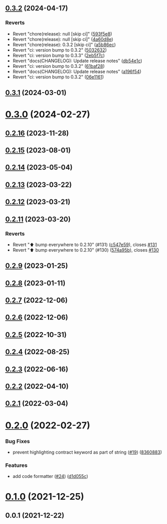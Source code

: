 ## [0.3.2](https://github.com/FuelLabs/sway-vscode-plugin/compare/0.3.1...0.3.2) (2024-04-17)


### Reverts

* Revert "chore(release): null [skip ci]" ([593f5e8](https://github.com/FuelLabs/sway-vscode-plugin/commit/593f5e882c8d86bde65f0585e38661d57e228f0d))
* Revert "chore(release): null [skip ci]" ([4a60d8e](https://github.com/FuelLabs/sway-vscode-plugin/commit/4a60d8e87e3ebb60ab72893b99d3641e6b8930ae))
* Revert "chore(release): 0.3.2 [skip ci]" ([a5b86ec](https://github.com/FuelLabs/sway-vscode-plugin/commit/a5b86ec2777c6f3b0dd73760c8603847a4a0d90b))
* Revert "ci: version bump to 0.3.2" ([5032632](https://github.com/FuelLabs/sway-vscode-plugin/commit/50326328bf004a315e6059a15997d0eeee6bf88f))
* Revert "ci: version bump to 0.3.3" ([2eb5f7c](https://github.com/FuelLabs/sway-vscode-plugin/commit/2eb5f7ca1e7a7e573965dde547e7aaa135b1d584))
* Revert "docs(CHANGELOG): Update release notes" ([db54e1c](https://github.com/FuelLabs/sway-vscode-plugin/commit/db54e1c0fb19c030153f470067cf8902e11dd46d))
* Revert "ci: version bump to 0.3.2" ([61baf28](https://github.com/FuelLabs/sway-vscode-plugin/commit/61baf285b6ee9f16716d2b614dcd3b1495703817))
* Revert "docs(CHANGELOG): Update release notes" ([a196f54](https://github.com/FuelLabs/sway-vscode-plugin/commit/a196f5451a08965eb1d4f637374a618bccf5f065))
* Revert "ci: version bump to 0.3.2" ([06e1161](https://github.com/FuelLabs/sway-vscode-plugin/commit/06e11612a1effd412c23169e56b8df9b7665d12d))



## [0.3.1](https://github.com/FuelLabs/sway-vscode-plugin/compare/0.3.0...0.3.1) (2024-03-01)



# [0.3.0](https://github.com/FuelLabs/sway-vscode-plugin/compare/0.2.16...0.3.0) (2024-02-27)



## [0.2.16](https://github.com/FuelLabs/sway-vscode-plugin/compare/0.2.15...0.2.16) (2023-11-28)



## [0.2.15](https://github.com/FuelLabs/sway-vscode-plugin/compare/0.2.14...0.2.15) (2023-08-01)



## [0.2.14](https://github.com/FuelLabs/sway-vscode-plugin/compare/0.2.13...0.2.14) (2023-05-04)



## [0.2.13](https://github.com/FuelLabs/sway-vscode-plugin/compare/0.2.12...0.2.13) (2023-03-22)



## [0.2.12](https://github.com/FuelLabs/sway-vscode-plugin/compare/0.2.11...0.2.12) (2023-03-21)



## [0.2.11](https://github.com/FuelLabs/sway-vscode-plugin/compare/0.2.9...0.2.11) (2023-03-20)


### Reverts

* Revert "⬆️ bump everywhere to 0.2.10" (#131) ([c547e59](https://github.com/FuelLabs/sway-vscode-plugin/commit/c547e590417d4c44fc7f206071adeb5daa9bf456)), closes [#131](https://github.com/FuelLabs/sway-vscode-plugin/issues/131)
* Revert "⬆️ bump everywhere to 0.2.10" (#130) ([574a95b](https://github.com/FuelLabs/sway-vscode-plugin/commit/574a95b61f89e43289583347e35237a2f7fbc603)), closes [#130](https://github.com/FuelLabs/sway-vscode-plugin/issues/130)



## [0.2.9](https://github.com/FuelLabs/sway-vscode-plugin/compare/0.2.8...0.2.9) (2023-01-25)



## [0.2.8](https://github.com/FuelLabs/sway-vscode-plugin/compare/0.2.7...0.2.8) (2023-01-11)



## [0.2.7](https://github.com/FuelLabs/sway-vscode-plugin/compare/0.2.6...0.2.7) (2022-12-06)



## [0.2.6](https://github.com/FuelLabs/sway-vscode-plugin/compare/0.2.5...0.2.6) (2022-12-06)



## [0.2.5](https://github.com/FuelLabs/sway-vscode-plugin/compare/0.2.4...0.2.5) (2022-10-31)



## [0.2.4](https://github.com/FuelLabs/sway-vscode-plugin/compare/0.2.3...0.2.4) (2022-08-25)



## [0.2.3](https://github.com/FuelLabs/sway-vscode-plugin/compare/0.2.2...0.2.3) (2022-06-16)



## [0.2.2](https://github.com/FuelLabs/sway-vscode-plugin/compare/0.2.1...0.2.2) (2022-04-10)



## [0.2.1](https://github.com/FuelLabs/sway-vscode-plugin/compare/0.2.0...0.2.1) (2022-03-04)



# [0.2.0](https://github.com/FuelLabs/sway-vscode-plugin/compare/0.1.0...0.2.0) (2022-02-27)


### Bug Fixes

* prevent highlighting contract keyword as part of string ([#19](https://github.com/FuelLabs/sway-vscode-plugin/issues/19)) ([8360883](https://github.com/FuelLabs/sway-vscode-plugin/commit/8360883f2ee9e07c57c7e682d3eed636bd94f7a4))


### Features

* add code formatter ([#24](https://github.com/FuelLabs/sway-vscode-plugin/issues/24)) ([d1d055c](https://github.com/FuelLabs/sway-vscode-plugin/commit/d1d055c1d887ffe0de642225a7897ce03f4ab705))



# [0.1.0](https://github.com/FuelLabs/sway-vscode-plugin/compare/0.0.1...0.1.0) (2021-12-25)



## 0.0.1 (2021-12-22)



